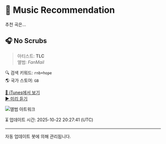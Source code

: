 
# 🎵 Music Recommendation

추천 곡은...

## 🎧 No Scrubs  
> 아티스트: **TLC**  
> 앨범: _FanMail_  

🔍 검색 키워드: `rnb+hope`  
🌎 국가 스토어: `GB`

[🔗 iTunes에서 보기](https://music.apple.com/gb/album/no-scrubs/298575243?i=298575248&uo=4)  
[▶️ 미리 듣기](https://audio-ssl.itunes.apple.com/itunes-assets/AudioPreview221/v4/79/ae/60/79ae60e5-a7ff-267b-83fd-43beaebd7b6b/mzaf_16275636159279601691.plus.aac.p.m4a)

![앨범 아트워크](https://is1-ssl.mzstatic.com/image/thumb/Music124/v4/d0/94/0f/d0940f87-3c4e-4e47-7ca8-86272fc93aab/dj.egyjyybr.jpg/100x100bb.jpg)

⏳ 업데이트 시간: 2025-10-22 20:27:41 (UTC)

---
자동 업데이트 봇에 의해 관리됩니다.
